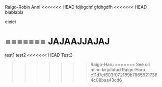 Raigo-Robin Anni
<<<<<<< HEAD
fdjhgdhf
gfdhgdfh
<<<<<<< HEAD
blablabla

eieiei

=======
JAJAAJJAJAJ
=======
test1
test2
<<<<<<< HEAD
Test3
>>>>>>> Raigo-Haru
=======
See oli minu kirjutatud
>>>>>>> Raigo-Haru
>>>>>>> c11d7ef603f072189b78656217364c08baa43cd6
